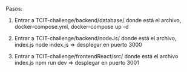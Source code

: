 Pasos:
1) Entrar a TCIT-challenge/backend/database/ donde está el archivo, docker-compose.yml,
    docker-compose up -d

2) Entrar a TCIT-challenge/backend/nodeJs/ donde está el archivo, index.js
    node index.js => desplegar en puerto 3000

3) Entrar a TCIT-challenge/frontendReact/src/ donde está el archivo index.js
    npm run dev => desplegar en puerto 3001